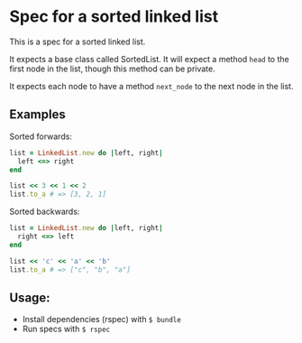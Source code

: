 Spec for a sorted linked list
=============================

This is a spec for a sorted linked list.

It expects a base class called SortedList. It will expect a method `head`
to the first node in the list, though this method can be private.

It expects each node to have a method `next_node` to the next node in the list.

Examples
--------

Sorted forwards:

```ruby
list = LinkedList.new do |left, right|
  left <=> right
end

list << 3 << 1 << 2
list.to_a # => [3, 2, 1]
```

Sorted backwards:
```ruby
list = LinkedList.new do |left, right|
  right <=> left
end

list << 'c' << 'a' << 'b'
list.to_a # => ["c", "b", "a"]
```

Usage:
------

* Install dependencies (rspec) with `$ bundle`
* Run specs with `$ rspec`
